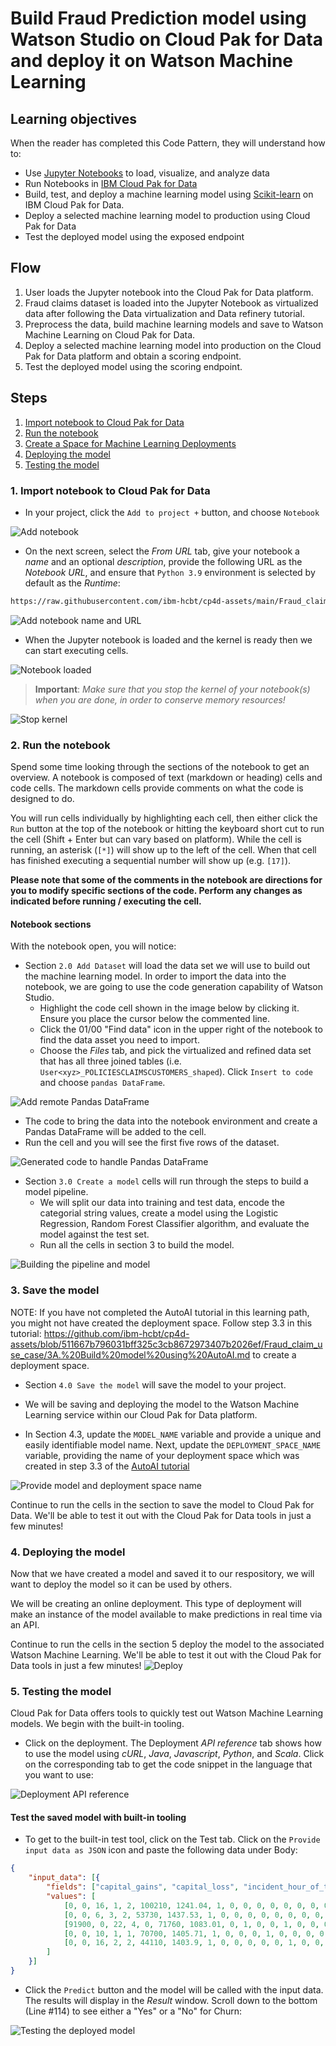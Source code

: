 # Build Fraud Prediction model using Watson Studio on Cloud Pak for Data and deploy it on Watson Machine Learning


## Learning objectives
When the reader has completed this Code Pattern, they will understand how to:
* Use [Jupyter Notebooks](https://jupyter.org/) to load, visualize, and analyze data
* Run Notebooks in [IBM Cloud Pak for Data](https://www.ibm.com/analytics/cloud-pak-for-data)
* Build, test, and deploy a machine learning model using [Scikit-learn](https://scikit-learn.org/stable/) on IBM Cloud Pak for Data.
* Deploy a selected machine learning model to production using Cloud Pak for Data
* Test the deployed model using the exposed endpoint

## Flow
1. User loads the Jupyter notebook into the Cloud Pak for Data platform.
2. Fraud claims dataset is loaded into the Jupyter Notebook as virtualized data after following the Data virtualization and Data refinery tutorial.
3. Preprocess the data, build machine learning models and save to Watson Machine Learning on Cloud Pak for Data.
4. Deploy a selected machine learning model into production on the Cloud Pak for Data platform and obtain a scoring endpoint.
5. Test the deployed model using the scoring endpoint.


## Steps
1. [Import notebook to Cloud Pak for Data](#1-import-notebook-to-cloud-pak-for-data)
1. [Run the notebook](#2-run-the-notebook)
1. [Create a Space for Machine Learning Deployments](#3-create-a-space-for-machine-learning-deployments)
1. [Deploying the model](#4-deploying-the-model-using-the-Cloud-Pak-for-Data-UI)
1. [Testing the model](#5-testing-the-model)


### 1. Import notebook to Cloud Pak for Data
* In your project, click the `Add to project +` button, and choose `Notebook`

![Add notebook](images/wml/wml-1-add-asset.png)

* On the next screen, select the *From URL* tab, give your notebook a *name* and an optional *description*, provide the following URL as the *Notebook URL*, and ensure that `Python 3.9` environment is selected by default as the *Runtime*:

```bash
https://raw.githubusercontent.com/ibm-hcbt/cp4d-assets/main/Fraud_claim_use_case/fraud_detection_model.ipynb
```

![Add notebook name and URL](images/wml/wml-2-add-name-and-url.png)

* When the Jupyter notebook is loaded and the kernel is ready then we can start executing cells.

![Notebook loaded](images/wml/wml-3-notebook-loaded.png)

> **Important**: *Make sure that you stop the kernel of your notebook(s) when you are done, in order to conserve memory resources!*

![Stop kernel](images/wml/JupyterStopKernel.png)


### 2. Run the notebook

Spend some time looking through the sections of the notebook to get an overview. A notebook is composed of text (markdown or heading) cells and code cells. The markdown cells provide comments on what the code is designed to do.

You will run cells individually by highlighting each cell, then either click the `Run` button at the top of the notebook or hitting the keyboard short cut to run the cell (Shift + Enter but can vary based on platform). While the cell is running, an asterisk (`[*]`) will show up to the left of the cell. When that cell has finished executing a sequential number will show up (e.g. `[17]`).

**Please note that some of the comments in the notebook are directions for you to modify specific sections of the code. Perform any changes as indicated before running / executing the cell.**

#### Notebook sections

With the notebook open, you will notice:

- Section `2.0 Add Dataset` will load the data set we will use to build out the machine learning model. In order to import the data into the notebook, we are going to use the code generation capability of Watson Studio.
   - Highlight the code cell shown in the image below by clicking it. Ensure you place the cursor below the commented line.
   - Click the 01/00 "Find data" icon in the upper right of the notebook to find the data asset you need to import.
   - Choose the *Files* tab, and pick the virtualized and refined data set that has all three joined tables (i.e. `User<xyz>_POLICIESCLAIMSCUSTOMERS_shaped`). Click `Insert to code` and choose `pandas DataFrame`.

![Add remote Pandas DataFrame](images/wml/wml-4-add-dataframe.png)

   - The code to bring the data into the notebook environment and create a Pandas DataFrame will be added to the cell.
   - Run the cell and you will see the first five rows of the dataset.

![Generated code to handle Pandas DataFrame](images/wml/wml-5-generated-code-dataframe.png)

- Section `3.0 Create a model` cells will run through the steps to build a model pipeline.
   - We will split our data into training and test data, encode the categorial string values, create a model using the Logistic Regression, Random Forest Classifier algorithm, and evaluate the model against the test set.
   - Run all the cells in section 3 to build the model.

![Building the pipeline and model](images/wml/wml-6-build-pipeline-and-model.png)

### 3. Save the model

NOTE: If you have not completed the AutoAI tutorial in this learning path, you might not have created the deployment space. Follow step 3.3 in this tutorial: https://github.com/ibm-hcbt/cp4d-assets/blob/511667b796031bff325c3cb8672973407b2026ef/Fraud_claim_use_case/3A.%20Build%20model%20using%20AutoAI.md to create a deployment space.

- Section `4.0 Save the model` will save the model to your project.

- We will be saving and deploying the model to the Watson Machine Learning service within our Cloud Pak for Data platform.

- In Section 4.3, update the `MODEL_NAME` variable and provide a unique and easily identifiable model name. Next, update the `DEPLOYMENT_SPACE_NAME` variable, providing the name of your deployment space which was created in step 3.3 of the [AutoAI tutorial](https://github.com/ibm-hcbt/cp4d-assets/blob/511667b796031bff325c3cb8672973407b2026ef/Fraud_claim_use_case/3A.%20Build%20model%20using%20AutoAI.md)

![Provide model and deployment space name](images/wml/wml-provide-model-and-space-name.png)


Continue to run the cells in the section to save the model to Cloud Pak for Data. We'll be able to test it out with the Cloud Pak for Data tools in just a few minutes!


### 4. Deploying the model

Now that we have created a model and saved it to our respository, we will want to deploy the model so it can be used by others. 

We will be creating an online deployment. This type of deployment will make an instance of the model available to make predictions in real time via an API. 

Continue to run the cells in the section 5 deploy the model to the associated Watson Machine Learning. We'll be able to test it out with the Cloud Pak for Data tools in just a few minutes!
![Deploy](images/wml/wml-deploy-model.png)

### 5. Testing the model

Cloud Pak for Data offers tools to quickly test out Watson Machine Learning models. We begin with the built-in tooling.

- Click on the deployment. The Deployment *API reference* tab shows how to use the model using *cURL*, *Java*, *Javascript*, *Python*, and *Scala*. Click on the corresponding tab to get the code snippet in the language that you want to use:

![Deployment API reference](images/wml/wml-testing.png)

#### Test the saved model with built-in tooling

- To get to the built-in test tool, click on the Test tab. Click on the `Provide input data as JSON` icon and paste the following data under Body:

```json
{
	"input_data": [{
		"fields": ["capital_gains", "capital_loss", "incident_hour_of_the_day", "number_of_vehicles_involved", "witnesses", "total_claim_amount", "policy_annual_premium", "insured_sex_FEMALE", "insured_sex_MALE", "insured_occupation_adm-clerical", "insured_occupation_armed-forces", "insured_occupation_craft-repair", "insured_occupation_exec-managerial", "insured_occupation_farming-fishing", "insured_occupation_handlers-cleaners", "insured_occupation_machine-op-inspct", "insured_occupation_other-service", "insured_occupation_priv-house-serv", "insured_occupation_prof-specialty", "insured_occupation_protective-serv", "insured_occupation_sales", "insured_occupation_tech-support", "insured_occupation_transport-moving", "insured_hobbies_chess", "insured_hobbies_cross-fit", "insured_hobbies_other", "incident_type_Multi-vehicle Collision", "incident_type_Parked Car", "incident_type_Single Vehicle Collision", "incident_type_Vehicle Theft", "collision_type_Front Collision", "collision_type_Rear Collision", "collision_type_Side Collision", "collision_type_Unknown", "incident_severity_Major Damage", "incident_severity_Minor Damage", "incident_severity_Total Loss", "incident_severity_Trivial Damage", "authorities_contacted_Ambulance", "authorities_contacted_Fire", "authorities_contacted_None", "authorities_contacted_Other", "authorities_contacted_Police"],
		"values": [
			[0, 0, 16, 1, 2, 100210, 1241.04, 1, 0, 0, 0, 0, 0, 0, 0, 0, 0, 0, 0, 1, 0, 0, 0, 0, 0, 1, 0, 0, 1, 0, 1, 0, 0, 0, 0, 1, 0, 0, 0, 0, 0, 0, 1],
			[0, 0, 6, 3, 2, 53730, 1437.53, 1, 0, 0, 0, 0, 0, 0, 0, 0, 0, 0, 0, 0, 0, 0, 1, 1, 0, 0, 1, 0, 0, 0, 0, 0, 1, 0, 0, 1, 0, 0, 1, 0, 0, 0, 0],
			[91900, 0, 22, 4, 0, 71760, 1083.01, 0, 1, 0, 0, 1, 0, 0, 0, 0, 0, 0, 0, 0, 0, 0, 0, 0, 0, 1, 1, 0, 0, 0, 1, 0, 0, 0, 1, 0, 0, 0, 0, 0, 0, 0, 1],
			[0, 0, 10, 1, 1, 70700, 1405.71, 1, 0, 0, 0, 1, 0, 0, 0, 0, 0, 0, 0, 0, 0, 0, 0, 0, 0, 1, 0, 0, 1, 0, 0, 1, 0, 0, 0, 0, 1, 0, 0, 0, 0, 0, 1],
			[0, 0, 16, 2, 2, 44110, 1403.9, 1, 0, 0, 0, 0, 0, 1, 0, 0, 0, 0, 0, 0, 0, 0, 0, 0, 0, 1, 1, 0, 0, 0, 0, 0, 1, 0, 0, 0, 1, 0, 0, 0, 0, 0, 1]
		]
	}]
}
```

- Click the `Predict` button  and the model will be called with the input data. The results will display in the *Result* window. Scroll down to the bottom (Line #114) to see either a "Yes" or a "No" for Churn:

![Testing the deployed model](images/wml/TestingDeployedModel.png)


